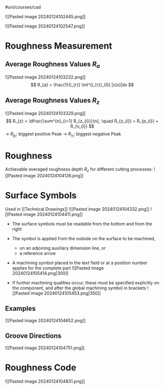 #uni/courses/cad 

![[Pasted image 20240124102445.png]]

![[Pasted image 20240124102547.png]]

# Roughness Measurement

## Average Roughness Values $R_{a}$

![[Pasted image 20240124103232.png]]
$$
R_{a} = \frac{1}{l_{r}} \int^{l_{r}}_{0} |z(x)|dx
$$

## Average Roughness Values $R_{z}$

![[Pasted image 20240124103329.png]]
$$
R_{z} = \dfrac{\sum^{n}_{i=1} R_{z_{i}}}{n}, \quad R_{z_{i}} = R_{p_{i}} + R_{v_{i}}
$$
-> $R_{p_i}$: biggest positive Peak
-> $R_{v_i}$: biggest negative Peak

# Roughness

Achievable averaged roughness depth $R_z$ for different cutting processes:
![[Pasted image 20240124104126.png]]

# Surface Symbols

Used in [[Technical Drawings]]
![[Pasted image 20240124104332.png]]
![[Pasted image 20240124104411.png]]
- The surface symbols must be readable from the bottom and from the right
- The symbol is applied from the outside on the surface to be machined,
	- on an adjoining auxiliary dimension line, or
	- a reference arrow

- A machining symbol placed in the text field or at a position number applies for the complete part
![[Pasted image 20240124105414.png|300]]

- If further machining qualities occur, these must be specified explicitly on the component, and after the global machining symbol in brackets
![[Pasted image 20240124105453.png|350]]

## Examples

![[Pasted image 20240124104652.png]]

## Groove Directions

![[Pasted image 20240124104751.png]]

# Roughness Code

![[Pasted image 20240124104831.png]]
